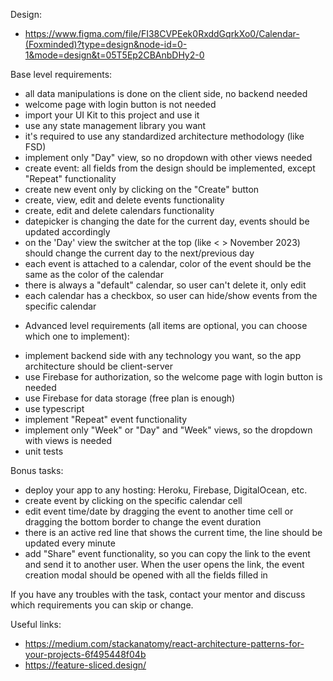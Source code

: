 Design:

- https://www.figma.com/file/FI38CVPEek0RxddGqrkXo0/Calendar-(Foxminded)?type=design&node-id=0-1&mode=design&t=05T5Ep2CBAnbDHy2-0

Base level requirements:
- all data manipulations is done on the client side, no backend needed
- welcome page with login button is not needed
- import your UI Kit to this project and use it
- use any state management library you want
- it's required to use any standardized architecture methodology (like FSD)
- implement only "Day" view, so no dropdown with other views needed
- create event: all fields from the design should be implemented, except "Repeat" functionality
- create new event only by clicking on the "Create" button
- create, view, edit and delete events functionality
- create, edit and delete calendars functionality
- datepicker is changing the date for the current day, events should be updated accordingly
- on the 'Day' view the switcher at the top (like < > November 2023) should change the current day to the next/previous day
- each event is attached to a calendar, color of the event should be the same as the color of the calendar
- there is always a "default" calendar, so user can't delete it, only edit
- each calendar has a checkbox, so user can hide/show events from the specific calendar

* Advanced level requirements (all items are optional, you can choose which one to implement):
- implement backend side with any technology you want, so the app architecture should be client-server
- use Firebase for authorization, so the welcome page with login button is needed
- use Firebase for data storage (free plan is enough)
- use typescript
- implement "Repeat" event functionality
- implement only "Week" or "Day" and "Week" views, so the dropdown with views is needed
- unit tests

Bonus tasks:
- deploy your app to any hosting: Heroku, Firebase, DigitalOcean, etc.
- create event by clicking on the specific calendar cell
- edit event time/date by dragging the event to another time cell or dragging the bottom border to change the event duration
- there is an active red line that shows the current time, the line should be updated every minute
- add "Share" event functionality, so you can copy the link to the event and send it to another user.
  When the user opens the link, the event creation modal should be opened with all the fields filled in

If you have any troubles with the task, contact your mentor and discuss which requirements you can skip or change.

Useful links:
- https://medium.com/stackanatomy/react-architecture-patterns-for-your-projects-6f495448f04b
- https://feature-sliced.design/